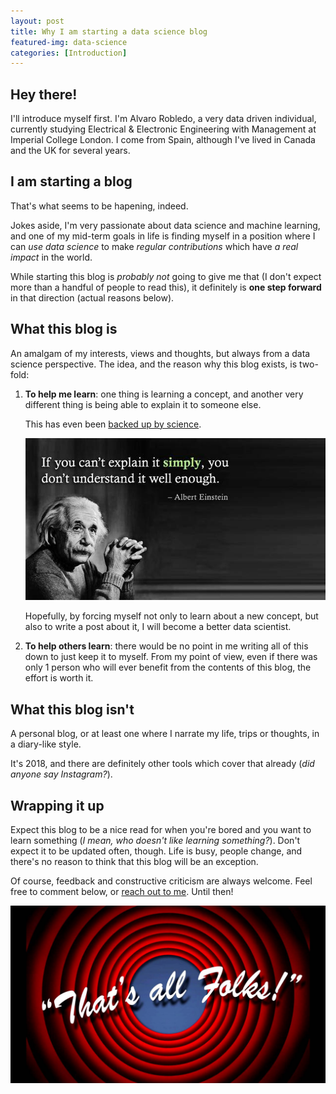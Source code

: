 ```yaml
---
layout: post
title: Why I am starting a data science blog
featured-img: data-science
categories: [Introduction]
---
```


## Hey there!

I'll introduce myself first. I'm Alvaro Robledo, a very data driven individual, currently studying Electrical & Electronic Engineering with Management at Imperial College London. I come from Spain, although I've lived in Canada and the UK for several years.

## I am starting a blog

That's what seems to be hapening, indeed.

Jokes aside, I'm very passionate about data science and machine learning, and one of my mid-term goals in life is finding myself in a position where I can *use data science* to make *regular contributions* which have *a real impact* in the world.

While starting this blog is *probably not* going to give me that (I don't expect more than a handful of people to read this), it definitely is **one step forward** in that direction (actual reasons below).

## What this blog is

An amalgam of my interests, views and thoughts, but always from a data science perspective. The idea, and the reason why this blog exists, is two-fold:

1. **To help me learn**: one thing is learning a concept, and another very different thing is being able to explain it to someone else.

	This has even been [backed up by science](http://ideas.time.com/2011/11/30/the-protege-effect/).

	![Albert Einstein never lies - quote](/assets/img/posts/einstein-quote.jpg "Albert Einstain never lies")

	Hopefully, by forcing myself not only to learn about a new concept, but also to write a post about it, I will become a better data scientist.

2. **To help others learn**: there would be no point in me writing all of this down to just keep it to myself. From my point of view, even if there was only 1 person who will ever benefit from the contents of this blog, the effort is worth it.

## What this blog isn't

A personal blog, or at least one where I narrate my life, trips or thoughts, in a diary-like style.

It's 2018, and there are definitely other tools which cover that already (*did anyone say Instagram?*).

## Wrapping it up

Expect this blog to be a nice read for when you're bored and you want to learn something (*I mean, who doesn't like learning something?*). Don't expect it to be updated often, though. Life is busy, people change, and there's no reason to think that this blog will be an exception.

Of course, feedback and constructive criticism are always welcome. Feel free to comment below, or [reach out to me](https://alvarorobledo.com/contact "Contact Me"). Until then!

![That's all folks - looney tunes](/assets/img/posts/thats-all-folks.jpg "That's all folks!")
